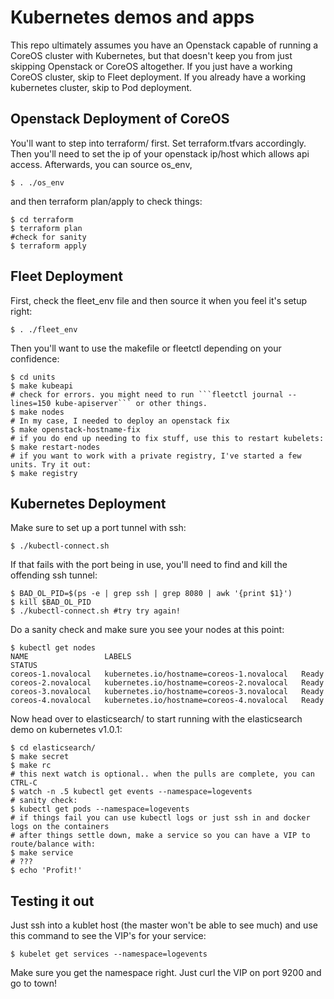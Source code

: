 
# Kubernetes demos and apps

This repo ultimately assumes you have an Openstack capable of running a CoreOS cluster with Kubernetes,
but that doesn't keep you from just skipping Openstack or CoreOS altogether.
If you just have a working CoreOS cluster, skip to Fleet deployment.
If you already have a working kubernetes cluster, skip to Pod deployment.

## Openstack Deployment of CoreOS

You'll want to step into terraform/ first. Set terraform.tfvars accordingly.
Then you'll need to set the ip of your openstack ip/host which allows api access.
Afterwards, you can source os_env, 
```
$ . ./os_env
```
and then terraform plan/apply to check things:
```
$ cd terraform
$ terraform plan
#check for sanity
$ terraform apply
```

## Fleet Deployment

First, check the fleet_env file and then source it when you feel it's setup right:
```
$ . ./fleet_env
```

Then you'll want to use the makefile or fleetctl depending on your confidence:
```
$ cd units
$ make kubeapi
# check for errors. you might need to run ```fleetctl journal --lines=150 kube-apiserver``` or other things.
$ make nodes
# In my case, I needed to deploy an openstack fix
$ make openstack-hostname-fix
# if you do end up needing to fix stuff, use this to restart kubelets:
$ make restart-nodes
# if you want to work with a private registry, I've started a few units. Try it out:
$ make registry
```

## Kubernetes Deployment

Make sure to set up a port tunnel with ssh:
```
$ ./kubectl-connect.sh
```

If that fails with the port being in use, you'll need to find and kill the offending ssh tunnel:
```
$ BAD_OL_PID=$(ps -e | grep ssh | grep 8080 | awk '{print $1}')
$ kill $BAD_OL_PID
$ ./kubectl-connect.sh #try try again!
```

Do a sanity check and make sure you see your nodes at this point:
```
$ kubectl get nodes
NAME                 LABELS                                      STATUS
coreos-1.novalocal   kubernetes.io/hostname=coreos-1.novalocal   Ready
coreos-2.novalocal   kubernetes.io/hostname=coreos-2.novalocal   Ready
coreos-3.novalocal   kubernetes.io/hostname=coreos-3.novalocal   Ready
coreos-4.novalocal   kubernetes.io/hostname=coreos-4.novalocal   Ready
```

Now head over to elasticsearch/ to start running with the elasticsearch demo on kubernetes v1.0.1:
```
$ cd elasticsearch/
$ make secret
$ make rc
# this next watch is optional.. when the pulls are complete, you can CTRL-C
$ watch -n .5 kubectl get events --namespace=logevents
# sanity check:
$ kubectl get pods --namespace=logevents
# if things fail you can use kubectl logs or just ssh in and docker logs on the containers
# after things settle down, make a service so you can have a VIP to route/balance with:
$ make service
# ???
$ echo 'Profit!'
```

## Testing it out

Just ssh into a kublet host (the master won't be able to see much) and
use this command to see the VIP's for your service:
```
$ kubelet get services --namespace=logevents
```

Make sure you get the namespace right. Just curl the VIP on port 9200 and go to town!
